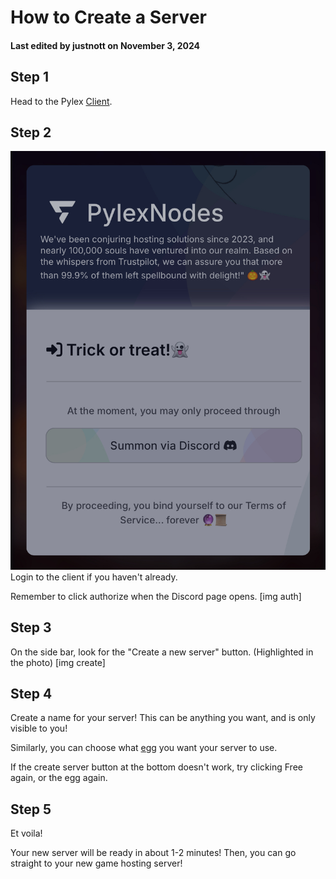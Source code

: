 # How to Create a Server
#### Last edited by justnott on November 3, 2024


## Step 1
Head to the Pylex [Client](https://docs.coopr.tech/docs/PylexClient).

## Step 2
![img login](/img/IMG_6342.jpeg)
Login to the client if you haven't already.

Remember to click authorize when the Discord page opens.
[img auth]

## Step 3
On the side bar, look for the "Create a new server" button. (Highlighted in the photo)
[img create]

## Step 4
Create a name for your server! This can be anything you want, and is only visible to you!

Similarly, you can choose what [egg](https://docs.coopr.tech/docs/Egg) you want your server to use.

If the create server button at the bottom doesn't work, try clicking Free again, or the egg again.

## Step 5
Et voila!

Your new server will be ready in about 1-2 minutes! Then, you can go straight to your new game hosting server!